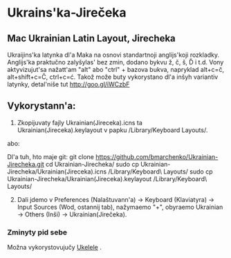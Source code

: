 # Ukrains'ka-Jirečeka
 
## Mac Ukrainian Latin Layout, Jirecheka ##
Ukraijins'ka latynka dl'a Maka na osnovi standartnoji anglijs'koji rozkladky. Anglijs'ka praktučno zalyšylas' bez zmin, dodano bykvu ž, č, š, Ď i t.d. Vony aktyvizujut'sa nažatt'am "alt" abo "ctrl" + bazova bukva, napryklad alt+c=č, alt+shift+c=Č, ctrl+c=ć. Takož može buty vykorystano dl'a inšyh variantiv latynky, detal'niše tut http://goo.gl/iWCzbF

## Vykorystann'a: ##
 1. Zkopijuvaty fajly Ukrainian(Jireceka).icns ta Ukrainian(Jireceka).keylayout v papku  /Library/Keyboard Layouts/.

  abo:

   Dl'a tuh, hto maje git:
    git clone https://github.com/bmarchenko/Ukrainian-Jirecheka.git
    cd Ukrainian-Jirecheka/
    sudo cp Ukrainian-Jirecheka/Ukrainian\(Jireceka\).icns /Library/Keyboard\ Layouts/
    sudo cp Ukrainian-Jirecheka/Ukrainian\(Jireceka\).keylayout /Library/Keyboard\ Layouts/

2. Dali jdemo v Preferences (Nalaštuvann'a) -> Keyboard (Klaviatyra) -> Input Sources (Wod, ostannij tab), nažymaemo "+", obyraemo Ukrainian -> Others (Inši) -> Ukrainian(Jirečeka).

### Zminyty pid sebe ###

Možna vykorystovujučy [Ukelele][0] .

[0]: http://scripts.sil.org/ukelele
